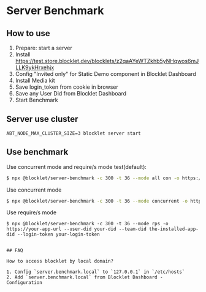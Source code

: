 # Server Benchmark

## How to use

1. Prepare: start a server
2. Install https://test.store.blocklet.dev/blocklets/z2qaAYeWTZkhb5yNHqwos6mJLLK9ykHrxehjx
3. Config "Invited only" for Static Demo component in Blocklet Dashboard
4. Install Media kit
5. Save login_token from cookie in browser
6. Save any User Did from Blocklet Dashboard
7. Start Benchmark

## Server use cluster

`ABT_NODE_MAX_CLUSTER_SIZE=3 blocklet server start`

## Use benchmark

Use concurrent mode and require/s mode test(default):

```bash
$ npx @blocklet/server-benchmark -c 300 -t 36 --mode all con -o https://your-app-url --user-did your-did --team-did the-installed-app-did --login-token your-login-token
```

Use concurrent mode

```bash
$ npx @blocklet/server-benchmark -c 300 -t 36 --mode concurrent -o https://your-app-url --user-did your-did --team-did the-installed-app-did --login-token your-login-token
```

Use require/s mode

```
$ npx @blocklet/server-benchmark -c 300 -t 36 --mode rps -o https://your-app-url --user-did your-did --team-did the-installed-app-did --login-token your-login-token
```

```

## FAQ

How to access blocklet by local domain?

1. Config `server.benchmark.local` to `127.0.0.1` in `/etc/hosts`
2. Add `server.benchmark.local` from Blocklet Dashboard - Configuration
```
